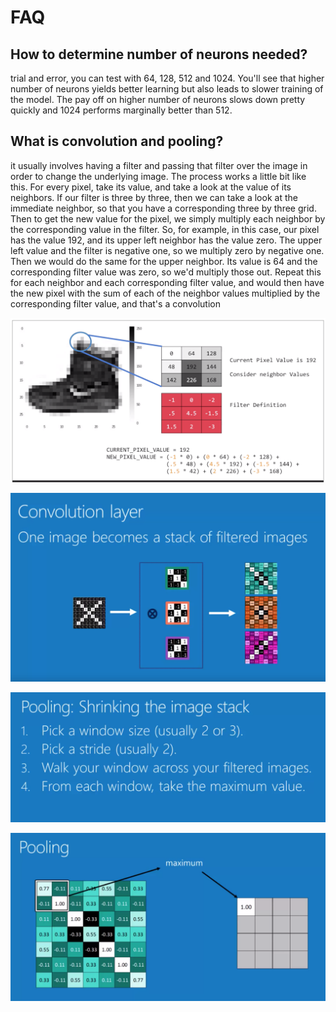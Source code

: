 # FAQ

## How to determine number of neurons needed?

trial and error, you can test with 64, 128, 512 and 1024. You'll see that higher number of neurons yields better learning but also leads to slower training of the model. The pay off on higher number of neurons slows down pretty quickly and 1024 performs marginally better than 512.

## What is convolution and pooling?

it usually involves having a filter and passing that filter over the image in order to change the underlying image. The process works a little bit like this. For every pixel, take its value, and take a look at the value of its neighbors. If our filter is three by three, then we can take a look at the immediate neighbor, so that you have a corresponding three by three grid. Then to get the new value for the pixel, we simply multiply each neighbor by the corresponding value in the filter. So, for example, in this case, our pixel has the value 192, and its upper left neighbor has the value zero. The upper left value and the filter is negative one, so we multiply zero by negative one. Then we would do the same for the upper neighbor. Its value is 64 and the corresponding filter value was zero, so we'd multiply those out. Repeat this for each neighbor and each corresponding filter value, and would then have the new pixel with the sum of each of the neighbor values multiplied by the corresponding filter value, and that's a convolution

![](../.gitbook/assets/image%20%2822%29.png)

![](../.gitbook/assets/image%20%2838%29.png)

![](../.gitbook/assets/image%20%2827%29.png)

![](../.gitbook/assets/image%20%2836%29.png)

